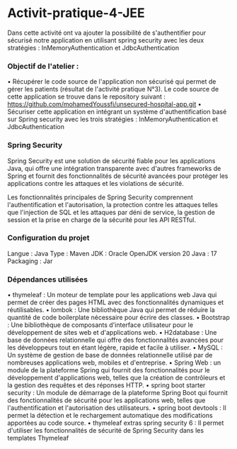 # Activit-pratique-4-JEE

Dans cette activité ont va ajouter la possibilité de s'authentifier pour sécurisé notre application en utilisant spring security avec les deux stratégies : InMemoryAuthentication et JdbcAuthentication

### Objectif de l'atelier : ###

• Récupérer le code source de l'application non sécurisé qui permet de gérer les patients (résultat de l'activité pratique N°3). Le code source de cette application se trouve dans le repository suivant : https://github.com/mohamedYoussfi/unsecured-hospital-app.git
• Sécuriser cette application en intégrant un système d'authentification basé sur Spring security avec les trois stratégies : InMemoryAuthentication et JdbcAuthentication

### Spring Security ###

Spring Security est une solution de sécurité fiable pour les applications Java, qui offre une intégration transparente avec d'autres frameworks de Spring et fournit des fonctionnalités de sécurité avancées pour protéger les applications contre les attaques et les violations de sécurité.

Les fonctionnalités principales de Spring Security comprennent l'authentification et l'autorisation, la protection contre les attaques telles que l'injection de SQL et les attaques par déni de service, la gestion de session et la prise en charge de la sécurité pour les API RESTful.

### Configuration du projet ###

Langue : Java
Type : Maven
JDK : Oracle OpenJDK version 20
Java : 17
Packaging : Jar

### Dépendances utilisées ###

• thymeleaf : Un moteur de template pour les applications web Java qui permet de créer des pages HTML avec des fonctionnalités dynamiques et réutilisables.
• lombok : Une bibliothèque Java qui permet de réduire la quantité de code boilerplate nécessaire pour écrire des classes.
• Bootstrap : Une bibliothèque de composants d'interface utilisateur pour le développement de sites web et d'applications web.
• H2database : Une base de données relationnelle qui offre des fonctionnalités avancées pour les développeurs tout en étant légère, rapide et facile à utiliser.
• MySQL : Un système de gestion de base de données relationnelle utilisé par de nombreuses applications web, mobiles et d'entreprise.
• Spring Web : un module de la plateforme Spring qui fournit des fonctionnalités pour le développement d'applications web, telles que la création de contrôleurs et la gestion des requêtes et des réponses HTTP.
• spring boot starter security : Un module de démarrage de la plateforme Spring Boot qui fournit des fonctionnalités de sécurité pour les applications web, telles que l'authentification et l'autorisation des utilisateurs.
• spring boot devtools : Il permet la détection et le rechargement automatique des modifications apportées au code source.
• thymeleaf extras spring security 6 : Il permet d'utiliser les fonctionnalités de sécurité de Spring Security dans les templates Thymeleaf
